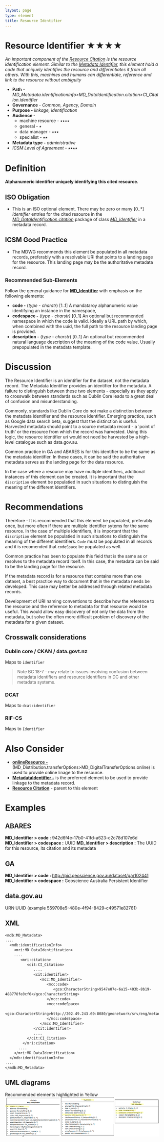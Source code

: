 ```yaml
---
layout: page
type: element
title: Resource Identifier
---
```

# Resource Identifier ★★★★
*An important component of the [Resource Citation](https://www.loomio.org/d/Iei80UQH/class-ci_citation) is the resource identification element.  Similar to the [Metadata Identifier](https://www.loomio.org/d/eAo6MDlO/md_metadata-metadata-identifier), this element hold a code that uniquely identifies the resource and differentiates it from all others. With this, machines and humans can differentiate, reference and link to the resource without ambiguity*

- **Path** - *MD_Metadata.identificationInfo>MD_DataIdentification.citation>CI_Citation.identifier*
- **Governance** -  *Common, Agency, Domain*
- **Purpose -** *linkage, identification*
- **Audience -** 
  - machine resource - ⭑⭑⭑⭑
  - general - ⭑
  - data manager - ⭑⭑⭑
  - specialist - ⭑⭑
- **Metadata type -** *administrative*
- *ICSM Level of Agreement* - ⭑⭑⭑⭑

# Definition 
**Alphanumeric identifier uniquely identifying this cited resource.**

## ISO Obligation 
- This is an ISO optional element. There may be zero or many [0..\*] *identifier* entries for the cited resource in the  *[MD_DataIdentification.citation](https://www.loomio.org/d/2mHdNrUR/md_identification-citation)* package of class *[MD_Identifier](https://www.loomio.org/d/zlScHYdN/class-md_identifier)*  in a metadata record.

##  ICSM Good Practice 
- The MDWG recommends this element be populated in all metadata records, preferably with a resolvable URI that points to a landing page for the resource. This landing page may be the authoritative metadata record.

### Recommended Sub-Elements
Follow the general guidance for **[MD_Identifier](https://www.loomio.org/d/zlScHYdN/class-md_identifier)** with emphasis on the following elements:
- **code -** (*type - charstr*) [1..1] A mandataroy alphanumeric value identifying an instance in the namespace, 
- **codespace -** *(type - charstr)* [0..1] An optional but recommended namespace in which the code is valid. Ideally a  URL  path by which, when combined with the uuid, the full path to the resource landing page is provided.
- **description -** (*type - charstr*) [0..1] An optional but recommended natural language description of the meaning of the code value. Usually prepopulated in the metadata template.

# Discussion 
The Resource Identifier is an identifier for the dataset, not the metadata record. The Metadata Identifier  provides an identifier for the metadata. A failure to distinguish between these two elements - especially as they apply to crosswalk between standards such as Dublin Core leads to a great deal of confusion and misunderstanding.

Commonly, standards like Dublin Core do not make a distinction between the metadata identifier and the resource identifier. Emerging practice, such as Google data search beta, suggest that the distinction is useful. Harvested metadata should point to a source metadata record - a 'point of truth' or the resource from which the record was harvested. Using this logic, the resource identifier uri would not need be harvested by a high-level catalogue such as data.gov.au.

Common practice in GA and ABARES is for this identifier to be the same as the metadata identifier. In these cases, it can be said the authoritative metadata serves as the landing page for the data resource.

In the case where a resource may have multiple identifiers, additional instances of this element can be created. It is  important that  the `discription` element be populatied in such situations to distinguish the meaning of the different identifiers.

# Recommendations 
Therefore - It is recommended that this element be populated, preferably once, but more often if there are multiple identifier sytems for the same resource. In the case of multiple identifiers, it is important that  the `discription` element be populatied in such situations to distinguish the meaning of the different identifiers. `Code` must be populated in all records and it is recomended that `codeSpace` be populated as well.

Common practice has been to populate this field that is the same as or resolves to the metadata record itself. In this case, the metadata can be said to be the landing page for the resource. 

If the metadata record is for a resource that contains more than one dataset, a best practice way to document that in the metadata needs be developed. This case may better be addressed through related metadata records.

Development of URI naming conventions to describe how the reference to the resource and the reference to metadata for that resource would be useful. This would allow easy discovery of not only the data from the metadata, but solve the often more difficult problem of discovery of the metadata for a given dataset.

## Crosswalk considerations

### Dublin core / CKAN / data.govt.nz
Maps to `identifier`  
> Note BC 18-7 - may relate to issues involving confusion between metadata identifiers and resource identifiers in DC and other metadata systems.

### DCAT
Maps to `dcat:identifier` 

### RIF-CS
Maps to `Identifier` 

# Also Consider
- **[onlineResource -](https://www.loomio.org/d/G6oHphty/md_metadata-distribution)** (MD_Distribution.transferOptions>MD_DigitalTransferOptions.online) is used to provide online linage to the resource. 
- **[MetadataIdentifier -](https://www.loomio.org/d/eAo6MDlO/md_metadata-metadata-identifier)** is the preferred element to be used to provide linkage to the metadata record.
- **[Resource  Citation](https://www.loomio.org/d/2mHdNrUR/md_identification-citation)** - parent to this element

# Examples

## ABARES
**MD_Identifier > code :** 942d6f4e-17b0-41fd-a623-c2c78d107e6d
**MD_Identifier > codespace :** UUID
**MD_Identifier > description :** The UUID for this resource, its citation and its metadata

## GA
**MD_Identifier > code :** http://pid.geoscience.gov.au/dataset/ga/102441
**MD_Identifier > codespace :**  Geoscience Australia Persistent Identifier

## data.gov.au
URN:UUID (example 559708e5-480e-4f94-8429-c49571e82761)


## XML 
```
<mdb:MD_Metadata>
....
  <mdb:identificationInfo>
    <mri:MD_DataIdentification>
    ....
       <mri:citation>
          <cit:CI_Citation>
             ....
             <cit:identifier>
                <mcc:MD_Identifier>
                   <mcc:code>
                      <gco:CharacterString>9547e07e-6a15-403b-8b19-488778fe0cf0</gco:CharacterString>
                   </mcc:code>
                   <mcc:codeSpace>
                      <gco:CharacterString>http://202.49.243.69:8080/geonetwork/srv/eng/metadata/</gco:CharacterString>
                   </mcc:codeSpace>
                </mcc:MD_Identifier>
             </cit:identifier>
             ....
          </cit:CI_Citation>
        </mri:citation>
      ....
    </mri:MD_DataIdentification>
  </mdb:identificationInfo>
....
</mdb:MD_Metadata>
```

## UML diagrams
Recommended elements highlighted in Yellow
![resourceIdentifier](../images/ResourceIdentifierUML.png)
